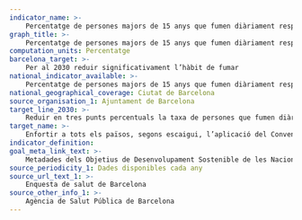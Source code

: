 ```yaml
---
indicator_name: >-
    Percentatge de persones majors de 15 anys que fumen diàriament respecte al total de la població d’aquesta edat
graph_title: >-
    Percentatge de persones majors de 15 anys que fumen diàriament respecte al total de la població d’aquesta edat
computation_units: Percentatge
barcelona_target: >-
    Per al 2030 reduir significativament l’hàbit de fumar 
national_indicator_available: >-
    Percentatge de persones majors de 15 anys que fumen diàriament respecte al total de la població d’aquesta edat
national_geographical_coverage: Ciutat de Barcelona
source_organisation_1: Ajuntament de Barcelona
target_line_2030: >-
    Reduir en tres punts percentuals la taxa de persones que fumen diàriament
target_name: >-
    Enfortir a tots els països, segons escaigui, l’aplicació del Conveni marc de l’Organització Mundial de la Salut per al control del tabac
indicator_definition:
goal_meta_link_text: >-
    Metadades dels Objetius de Desenvolupament Sostenible de les Nacions Unides (pdf 894kB)
source_periodicity_1: Dades disponibles cada any 
source_url_text_1: >- 
    Enquesta de salut de Barcelona   
source_other_info_1: >-
    Agència de Salut Pública de Barcelona
---
```

